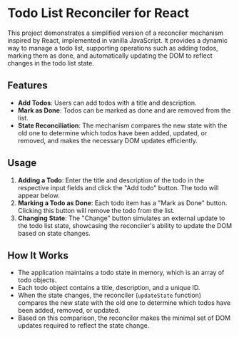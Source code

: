 # Todo List Reconciler for React

This project demonstrates a simplified version of a reconciler mechanism inspired by React, implemented in vanilla JavaScript. It provides a dynamic way to manage a todo list, supporting operations such as adding todos, marking them as done, and automatically updating the DOM to reflect changes in the todo list state.

## Features

- **Add Todos**: Users can add todos with a title and description.
- **Mark as Done**: Todos can be marked as done and are removed from the list.
- **State Reconciliation**: The mechanism compares the new state with the old one to determine which todos have been added, updated, or removed, and makes the necessary DOM updates efficiently.

## Usage

1. **Adding a Todo**: Enter the title and description of the todo in the respective input fields and click the "Add todo" button. The todo will appear below.
2. **Marking a Todo as Done**: Each todo item has a "Mark as Done" button. Clicking this button will remove the todo from the list.
3. **Changing State**: The "Change" button simulates an external update to the todo list state, showcasing the reconciler's ability to update the DOM based on state changes.

## How It Works

- The application maintains a todo state in memory, which is an array of todo objects.
- Each todo object contains a title, description, and a unique ID.
- When the state changes, the reconciler (`updateState` function) compares the new state with the old one to determine which todos have been added, removed, or updated.
- Based on this comparison, the reconciler makes the minimal set of DOM updates required to reflect the state change.
